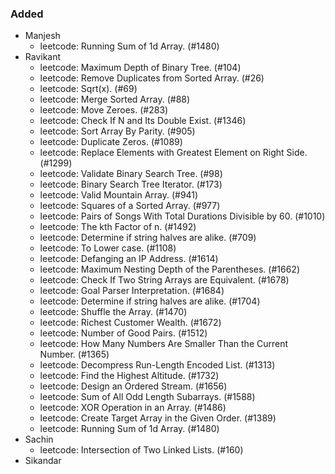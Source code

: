 ### Added

- Manjesh
  - leetcode: Running Sum of 1d Array. (#1480)
- Ravikant
  - leetcode: Maximum Depth of Binary Tree. (#104)
  - leetcode: Remove Duplicates from Sorted Array. (#26)
  - leetcode: Sqrt(x). (#69)
  - leetcode: Merge Sorted Array. (#88)
  - leetcode: Move Zeroes. (#283)
  - leetcode: Check If N and Its Double Exist. (#1346)
  - leetcode: Sort Array By Parity. (#905)
  - leetcode: Duplicate Zeros. (#1089)
  - leetcode: Replace Elements with Greatest Element on Right Side. (#1299)
  - leetcode: Validate Binary Search Tree. (#98)
  - leetcode: Binary Search Tree Iterator. (#173)
  - leetcode: Valid Mountain Array. (#941)
  - leetcode: Squares of a Sorted Array. (#977)
  - leetcode: Pairs of Songs With Total Durations Divisible by 60. (#1010)
  - leetcode: The kth Factor of n. (#1492)
  - leetcode: Determine if string halves are alike. (#709)
  - leetcode: To Lower case. (#1108)
  - leetcode: Defanging an IP Address. (#1614)
  - leetcode: Maximum Nesting Depth of the Parentheses. (#1662)
  - leetcode: Check If Two String Arrays are Equivalent. (#1678)
  - leetcode: Goal Parser Interpretation. (#1684)
  - leetcode: Determine if string halves are alike. (#1704)
  - leetcode: Shuffle the Array. (#1470)
  - leetcode: Richest Customer Wealth. (#1672)
  - leetcode: Number of Good Pairs. (#1512)
  - leetcode: How Many Numbers Are Smaller Than the Current Number. (#1365)
  - leetcode: Decompress Run-Length Encoded List. (#1313)
  - leetcode: Find the Highest Altitude. (#1732)
  - leetcode: Design an Ordered Stream. (#1656)
  - leetcode: Sum of All Odd Length Subarrays. (#1588)
  - leetcode: XOR Operation in an Array. (#1486)
  - leetcode: Create Target Array in the Given Order. (#1389)
  - leetcode: Running Sum of 1d Array. (#1480)
- Sachin
  - leetcode: Intersection of Two Linked Lists. (#160)
- Sikandar

